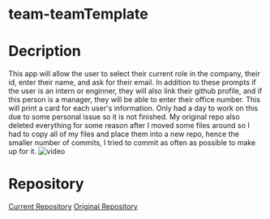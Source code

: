 # team-teamTemplate

# Decription

This app will allow the user to select their current role in the company, their id, enter their name, and ask for their email. In addition to these prompts if the user is an intern or enginner, they will also link their github profile, and if this person is a manager, they will be able to enter their office number. This will print a card for each user's information. Only had a day to work on this due to some personal issue so it is not finished. My original repo also deleted everything for some reason after I moved some files around so I had to copy all of my files and place them into a new repo, hence the smaller number of commits, I tried to commit as often as possible to make up for it.
![video](https://drive.google.com/file/d/1Z5VYOBMMNOm1UNuTGnUvrlCzRwBffcxr/view)

# Repository

[Current Repository](https://github.com/IanFerguson-36/thee-team-members)
[Original Repository](https://github.com/IanFerguson-36/team-teamTemplate)
